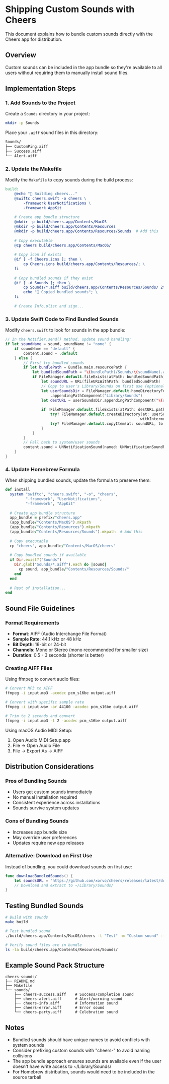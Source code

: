 # Shipping Custom Sounds with Cheers

This document explains how to bundle custom sounds directly with the Cheers app for distribution.

## Overview

Custom sounds can be included in the app bundle so they're available to all users without requiring them to manually install sound files.

## Implementation Steps

### 1. Add Sounds to the Project

Create a `Sounds` directory in your project:

```bash
mkdir -p Sounds
```

Place your `.aiff` sound files in this directory:
```bash
Sounds/
├── CustomPing.aiff
├── Success.aiff
└── Alert.aiff
```

### 2. Update the Makefile

Modify the `Makefile` to copy sounds during the build process:

```makefile
build:
	@echo "🔨 Building cheers..."
	@swiftc cheers.swift -o cheers \
		-framework UserNotifications \
		-framework AppKit
	
	# Create app bundle structure
	@mkdir -p build/cheers.app/Contents/MacOS
	@mkdir -p build/cheers.app/Contents/Resources
	@mkdir -p build/cheers.app/Contents/Resources/Sounds  # Add this
	
	# Copy executable
	@cp cheers build/cheers.app/Contents/MacOS/
	
	# Copy icon if exists
	@if [ -f Cheers.icns ]; then \
		cp Cheers.icns build/cheers.app/Contents/Resources/; \
	fi
	
	# Copy bundled sounds if they exist
	@if [ -d Sounds ]; then \
		cp Sounds/*.aiff build/cheers.app/Contents/Resources/Sounds/ 2>/dev/null || true; \
		echo "📢 Copied bundled sounds"; \
	fi
	
	# Create Info.plist and sign...
```

### 3. Update Swift Code to Find Bundled Sounds

Modify `cheers.swift` to look for sounds in the app bundle:

```swift
// In the Notifier.send() method, update sound handling:
if let soundName = sound, soundName != "none" {
    if soundName == "default" {
        content.sound = .default
    } else {
        // First try bundled sounds
        if let bundlePath = Bundle.main.resourcePath {
            let bundledSoundPath = "\(bundlePath)/Sounds/\(soundName).aiff"
            if FileManager.default.fileExists(atPath: bundledSoundPath) {
                let soundURL = URL(fileURLWithPath: bundledSoundPath)
                // Copy to user's Library/Sounds on first use (optional)
                let userSoundsDir = FileManager.default.homeDirectoryForCurrentUser
                    .appendingPathComponent("Library/Sounds")
                let destURL = userSoundsDir.appendingPathComponent("\(soundName).aiff")
                
                if !FileManager.default.fileExists(atPath: destURL.path) {
                    try? FileManager.default.createDirectory(at: userSoundsDir, 
                                                            withIntermediateDirectories: true)
                    try? FileManager.default.copyItem(at: soundURL, to: destURL)
                }
            }
        }
        // Fall back to system/user sounds
        content.sound = UNNotificationSound(named: UNNotificationSoundName(rawValue: "\(soundName).aiff"))
    }
}
```

### 4. Update Homebrew Formula

When shipping bundled sounds, update the formula to preserve them:

```ruby
def install
  system "swiftc", "cheers.swift", "-o", "cheers",
         "-framework", "UserNotifications",
         "-framework", "AppKit"
  
  # Create app bundle structure
  app_bundle = prefix/"cheers.app"
  (app_bundle/"Contents/MacOS").mkpath
  (app_bundle/"Contents/Resources").mkpath
  (app_bundle/"Contents/Resources/Sounds").mkpath  # Add this
  
  # Copy executable
  cp "cheers", app_bundle/"Contents/MacOS/cheers"
  
  # Copy bundled sounds if available
  if Dir.exist?("Sounds")
    Dir.glob("Sounds/*.aiff").each do |sound|
      cp sound, app_bundle/"Contents/Resources/Sounds/"
    end
  end
  
  # Rest of installation...
end
```

## Sound File Guidelines

### Format Requirements
- **Format**: AIFF (Audio Interchange File Format)
- **Sample Rate**: 44.1 kHz or 48 kHz
- **Bit Depth**: 16-bit or 24-bit
- **Channels**: Mono or Stereo (mono recommended for smaller size)
- **Duration**: 0.5 - 3 seconds (shorter is better)

### Creating AIFF Files

Using ffmpeg to convert audio files:
```bash
# Convert MP3 to AIFF
ffmpeg -i input.mp3 -acodec pcm_s16be output.aiff

# Convert with specific sample rate
ffmpeg -i input.wav -ar 44100 -acodec pcm_s16be output.aiff

# Trim to 2 seconds and convert
ffmpeg -i input.mp3 -t 2 -acodec pcm_s16be output.aiff
```

Using macOS Audio MIDI Setup:
1. Open Audio MIDI Setup.app
2. File → Open Audio File
3. File → Export As → AIFF

## Distribution Considerations

### Pros of Bundling Sounds
- Users get custom sounds immediately
- No manual installation required
- Consistent experience across installations
- Sounds survive system updates

### Cons of Bundling Sounds
- Increases app bundle size
- May override user preferences
- Updates require new app releases

### Alternative: Download on First Use

Instead of bundling, you could download sounds on first use:

```swift
func downloadBundledSounds() {
    let soundsURL = "https://github.com/xorvo/cheers/releases/latest/download/sounds.zip"
    // Download and extract to ~/Library/Sounds/
}
```

## Testing Bundled Sounds

```bash
# Build with sounds
make build

# Test bundled sound
./build/cheers.app/Contents/MacOS/cheers -t "Test" -m "Custom sound" --sound CustomPing

# Verify sound files are in bundle
ls -la build/cheers.app/Contents/Resources/Sounds/
```

## Example Sound Pack Structure

```
cheers-sounds/
├── README.md
├── Makefile
└── sounds/
    ├── cheers-success.aiff    # Success/completion sound
    ├── cheers-alert.aiff      # Alert/warning sound
    ├── cheers-info.aiff       # Information sound
    ├── cheers-error.aiff      # Error sound
    └── cheers-party.aiff      # Celebration sound
```

## Notes

- Bundled sounds should have unique names to avoid conflicts with system sounds
- Consider prefixing custom sounds with "cheers-" to avoid naming collisions
- The app bundle approach ensures sounds are available even if the user doesn't have write access to ~/Library/Sounds/
- For Homebrew distribution, sounds would need to be included in the source tarball